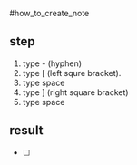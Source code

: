 #how_to_create_note
## step
1. type - (hyphen)
2. type \[ (left squre bracket).
3. type space
4. type \] (right square bracket)
5. type space

## result
- [ ] 